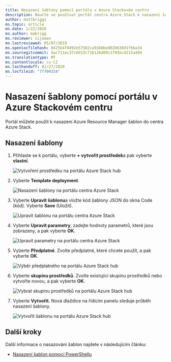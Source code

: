 ```yaml
---
title: Nasazení šablony pomocí portálu v Azure Stackovém centru
description: Naučte se používat portál centra Azure Stack k nasazení šablony.
author: mattbriggs
ms.topic: article
ms.date: 1/22/2020
ms.author: mabrigg
ms.reviewer: sijuman
ms.lastreviewed: 05/07/2019
ms.openlocfilehash: 8425b4f8492e57502ca93b0be802b63601f6ba34
ms.sourcegitcommit: 4ac711ec37c6653c71b126d09c1f93ec4215a489
ms.translationtype: MT
ms.contentlocale: cs-CZ
ms.lasthandoff: 02/27/2020
ms.locfileid: "77704314"
---
```

# <a name="deploy-a-template-using-the-portal-in-azure-stack-hub"></a>Nasazení šablony pomocí portálu v Azure Stackovém centru

Portál můžete použít k nasazení Azure Resource Manager šablon do centra Azure Stack.

## <a name="to-deploy-a-template"></a>Nasazení šablony

1. Přihlaste se k portálu, vyberte **+ vytvořit prostředek**a pak vyberte **vlastní**.

   ![Vytvoření prostředku na portálu Azure Stack hub](media/azure-stack-deploy-template-portal/template-deploy1.png)

1. Vyberte **Template deployment**.

   ![Nasazení šablony na portálu centra Azure Stack](media/azure-stack-deploy-template-portal/template-deploy2.png)

1. Vyberte **Upravit šablonu**a vložte kód šablony JSON do okna Code (kód). Vyberte **Save** (Uložit).

   ![Upravit šablonu na portálu centra Azure Stack](media/azure-stack-deploy-template-portal/template-deploy3.png)

1. Vyberte **Upravit parametry**, zadejte hodnoty parametrů, které jsou zobrazeny, a pak vyberte **OK**.

   ![Upravit parametry na portálu centra Azure Stack](media/azure-stack-deploy-template-portal/template-deploy4.png)

1. Vyberte **Předplatné**. Zvolte předplatné, které chcete použít, a pak vyberte **OK**.

   ![Výběr předplatného na portálu Azure Stack hub](media/azure-stack-deploy-template-portal/template-deploy5.png)

1. Vyberte **skupinu prostředků**. Zvolte existující skupinu prostředků nebo vytvořte novou, a pak vyberte **OK**.

   ![Vybrat skupinu prostředků na portálu Azure Stack hub](media/azure-stack-deploy-template-portal/template-deploy6.png)

1. Vyberte **Vytvořit**. Nová dlaždice na řídicím panelu sleduje průběh nasazení šablony.

   ![Vytvořit šablonu na portálu Azure Stack hub](media/azure-stack-deploy-template-portal/template-deploy7.png)

## <a name="next-steps"></a>Další kroky

Další informace o nasazování šablon najdete v následujícím článku:

- [Nasazení šablon pomocí PowerShellu](azure-stack-deploy-template-powershell.md)
